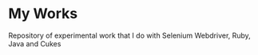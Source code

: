 My Works
=====

Repository of experimental work that I do with Selenium Webdriver, Ruby, Java and Cukes
